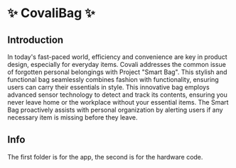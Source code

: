 # ✨ CovaliBag ✨

## Introduction 

In today's fast-paced world, efficiency and convenience are key in product design, especially for everyday items. Covali addresses the common issue of forgotten personal belongings with Project "Smart Bag". This stylish and functional bag  seamlessly combines fashion with functionality, ensuring users can carry their essentials in style. This innovative bag employs advanced sensor technology to detect and track its contents, ensuring you never leave home or the workplace without your essential items. The Smart Bag proactively assists with personal organization by alerting users if any necessary item is missing before they leave.

## Info
The first folder is for the app, the second is for the hardware code.
